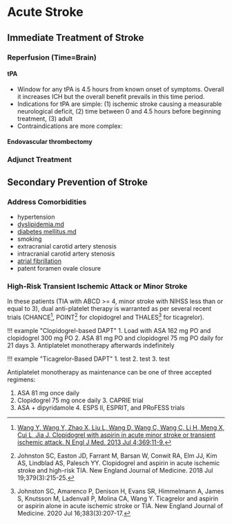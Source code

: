 # Acute Stroke
## Immediate Treatment of Stroke
### Reperfusion (Time=Brain)
#### tPA

- Window for any tPA is 4.5 hours from known onset of symptoms. Overall it increases ICH but the overall benefit prevails in this time period.
- Indications for tPA are simple: (1) ischemic stroke causing a measurable neurological deficit, (2) time between 0 and 4.5 hours before beginning treatment, (3) adult
- Contraindications are more complex:

#### Endovascular thrombectomy

### Adjunct Treatment

## Secondary Prevention of Stroke
### Address Comorbidities

- hypertension
- [dyslipidemia.md](dyslipidemia.md)
- [diabetes mellitus.md](diabetes%20mellitus.md)
- smoking
- extracranial carotid artery stenosis
- intracranial carotid artery stenosis
- [atrial fibrillation](atrial%20fibrillation)
- patent foramen ovale closure

###  High-Risk Transient Ischemic Attack or Minor Stroke

In these patients (TIA with ABCD >= 4, minor stroke with NIHSS less than or equal to 3), dual anti-platelet therapy is warranted as per several recent trials (CHANCE[^1], POINT[^2] for clopidogrel and THALES[^3] for ticagrelor).

[^1]: [Wang Y, Wang Y, Zhao X, Liu L, Wang D, Wang C, Wang C, Li H, Meng X, Cui L, Jia J. Clopidogrel with aspirin in acute minor stroke or transient ischemic attack. N Engl J Med. 2013 Jul 4;369:11-9.](https://www.nejm.org/doi/full/10.1056/NEJMoa1215340)
[^2]: Johnston SC, Easton JD, Farrant M, Barsan W, Conwit RA, Elm JJ, Kim AS, Lindblad AS, Palesch YY. Clopidogrel and aspirin in acute ischemic stroke and high-risk TIA. New England Journal of Medicine. 2018 Jul 19;379(3):215-25.
[^3]: Johnston SC, Amarenco P, Denison H, Evans SR, Himmelmann A, James S, Knutsson M, Ladenvall P, Molina CA, Wang Y. Ticagrelor and aspirin or aspirin alone in acute ischemic stroke or TIA. New England Journal of Medicine. 2020 Jul 16;383(3):207-17.

!!! example "Clopidogrel-based DAPT"
    1. Load with ASA 162 mg PO and clopidogrel 300 mg PO
    2. ASA 81 mg PO and clopidogrel 75 mg PO daily for 21 days
    3. Antiplatelet monotherapy afterwards indefinitely
    
!!! example "Ticagrelor-Based DAPT"
    1. test
    2. test
    3. test

Antiplatelet monotherapy as maintenance can be one of three accepted regimens:

1. ASA 81 mg once daily
2. Clopidogrel 75 mg once daily
    3. CAPRIE trial
3. ASA + dipyridamole
    4. ESPS II, ESPRIT, and PRoFESS trials